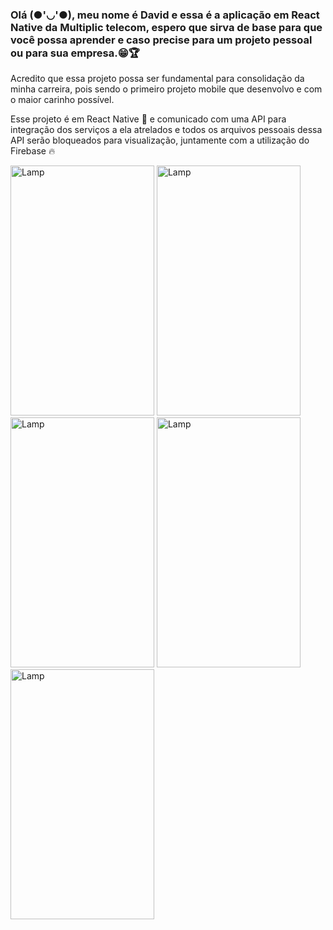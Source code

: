<div>
  <h3> 
    Olá (●'◡'●), meu nome é David e essa é a aplicação em React Native da Multiplic telecom, espero que sirva de base para que você possa aprender e caso precise para um   projeto pessoal ou para sua empresa.😁🏆
  </h3>
</div>
<div>
	<p> 	Acredito que essa projeto possa ser fundamental para consolidação da minha carreira, pois sendo o primeiro projeto mobile que desenvolvo e com o maior carinho possível.
	</p>
</div>
<div>
	<p>	Esse projeto é em React Native 📱 e comunicado com uma API para integração dos serviços a ela atrelados e todos os arquivos pessoais dessa API serão bloqueados para visualização, juntamente com a utilização do Firebase 🔥
	</p>
</div>
<div style="display: inline-block;">
	<img src="https://github.com/DDMotinha/printmultinews/blob/main/homescreen.png" alt="Lamp" width="230" height="400">
	<img src="https://github.com/DDMotinha/printmultinews/blob/main/ContactScreen.png" alt="Lamp" width="230" height="400">
	<img src="https://github.com/DDMotinha/printmultinews/blob/main/consume.png" alt="Lamp" width="230" height="400">
	<img src="https://github.com/DDMotinha/printmultinews/blob/main/loginscreen.png" alt="Lamp" width="230" height="400">
	<img src="https://github.com/DDMotinha/printmultinews/blob/main/veolcityscreen.png" alt="Lamp" width="230" height="400">	
</div>



